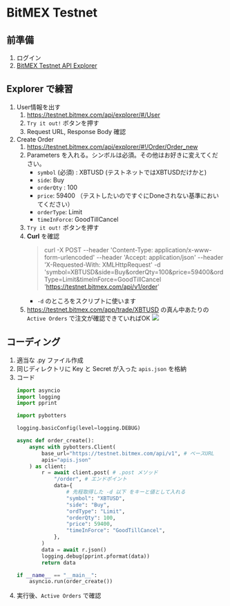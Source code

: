 
# BitMEX Testnet 

## 前準備

1. ログイン
1. [BitMEX Testnet API Explorer](https://testnet.bitmex.com/api/explorer/)

## Explorer で練習
1. User情報を出す
    1. https://testnet.bitmex.com/api/explorer/#/User
    1. `Try it out!` ボタンを押す
    1. Request URL, Response Body 確認
1. Create Order
    1. https://testnet.bitmex.com/api/explorer/#!/Order/Order_new
    1. Parameters を入れる。シンボルは必須。その他はお好きに変えてください。
        - `symbol` (必須) : XBTUSD (テストネットではXBTUSDだけかと)
        - `side`: Buy 
        - `orderQty` : 100 
        - `price`: 59400 （テストしたいのですぐにDoneされない基準においてください）
        - `orderType`: Limit
        - `timeInForce`: GoodTillCancel
    1. `Try it out!` ボタンを押す
    1. **Curl** を確認
        > curl -X POST --header 'Content-Type: application/x-www-form-urlencoded' --header 'Accept: application/json' --header 'X-Requested-With: XMLHttpRequest' -d 'symbol=XBTUSD&side=Buy&orderQty=100&price=59400&ordType=Limit&timeInForce=GoodTillCancel 'https://testnet.bitmex.com/api/v1/order'
        - `-d` のところをスクリプトに使います
    1. https://testnet.bitmex.com/app/trade/XBTUSD の真ん中あたりの `Active Orders` で注文が確認できていればOK
        ![](https://i.imgur.com/A8xsJh5.jpg)


## コーディング

1. 適当な .py ファイル作成
1. 同じディレクトリに Key と Secret が入った `apis.json` を格納
1. コード
    ```python
    import asyncio
    import logging
    import pprint

    import pybotters

    logging.basicConfig(level=logging.DEBUG)

    async def order_create():
        async with pybotters.Client(
            base_url="https://testnet.bitmex.com/api/v1", # ベースURL
            apis="apis.json"
        ) as client:
            r = await client.post( # .post メソッド
                "/order", # エンドポイント
                data={
                    # 先程取得した -d 以下 をキーと値として入れる
                    "symbol": "XBTUSD",  
                    "side": "Buy",  
                    "ordType": "Limit",
                    "orderQty": 100,
                    "price": 59400,
                    "timeInForce": "GoodTillCancel",
                },
            )
            data = await r.json()
            logging.debug(pprint.pformat(data))
            return data

    if __name__ == "__main__":
        asyncio.run(order_create())
    ```
1. 実行後、`Active Orders` で確認
